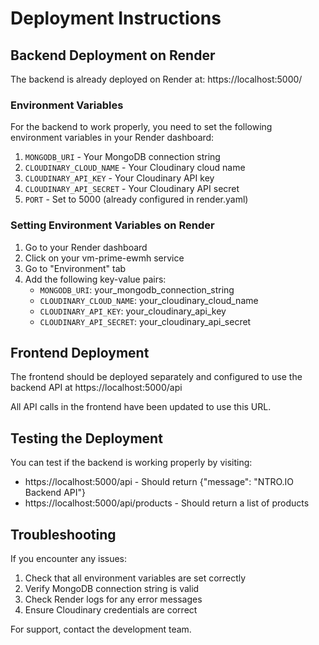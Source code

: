 # Deployment Instructions

## Backend Deployment on Render

The backend is already deployed on Render at: https://localhost:5000/

### Environment Variables

For the backend to work properly, you need to set the following environment variables in your Render dashboard:

1. `MONGODB_URI` - Your MongoDB connection string
2. `CLOUDINARY_CLOUD_NAME` - Your Cloudinary cloud name
3. `CLOUDINARY_API_KEY` - Your Cloudinary API key
4. `CLOUDINARY_API_SECRET` - Your Cloudinary API secret
5. `PORT` - Set to 5000 (already configured in render.yaml)

### Setting Environment Variables on Render

1. Go to your Render dashboard
2. Click on your vm-prime-ewmh service
3. Go to "Environment" tab
4. Add the following key-value pairs:
   - `MONGODB_URI`: your_mongodb_connection_string
   - `CLOUDINARY_CLOUD_NAME`: your_cloudinary_cloud_name
   - `CLOUDINARY_API_KEY`: your_cloudinary_api_key
   - `CLOUDINARY_API_SECRET`: your_cloudinary_api_secret

## Frontend Deployment

The frontend should be deployed separately and configured to use the backend API at https://localhost:5000/api

All API calls in the frontend have been updated to use this URL.

## Testing the Deployment

You can test if the backend is working properly by visiting:
- https://localhost:5000/api - Should return {"message": "NTRO.IO Backend API"}
- https://localhost:5000/api/products - Should return a list of products

## Troubleshooting

If you encounter any issues:

1. Check that all environment variables are set correctly
2. Verify MongoDB connection string is valid
3. Check Render logs for any error messages
4. Ensure Cloudinary credentials are correct

For support, contact the development team.